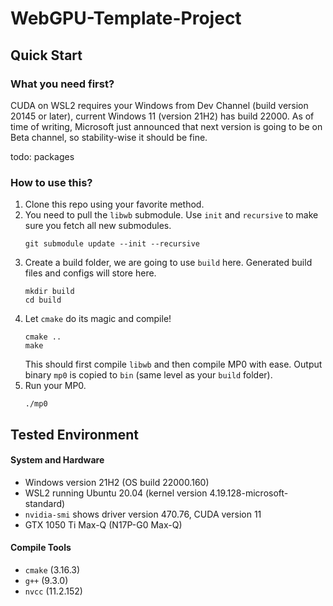 # WebGPU-Template-Project

## Quick Start
### What you need first?
CUDA on WSL2 requires your Windows from Dev Channel (build version 20145 or later), current Windows 11 (version 21H2) has build 22000. As of time of writing, Microsoft just announced that next version is going to be on Beta channel, so stability-wise it should be fine.

todo: packages

### How to use this?
1) Clone this repo using your favorite method.
2) You need to pull the `libwb` submodule. Use `init` and `recursive` to make sure you fetch all new submodules.
    ```
    git submodule update --init --recursive
    ```
3) Create a build folder, we are going to use `build` here. Generated build files and configs will store here.
    ```
    mkdir build
    cd build
    ```
4) Let `cmake` do its magic and compile!
    ```
    cmake ..
    make
    ```
   This should first compile `libwb` and then compile MP0 with ease.
   Output binary `mp0` is copied to `bin` (same level as your `build` folder).
5) Run your MP0.
   ```
   ./mp0
   ```

## Tested Environment
#### System and Hardware
- Windows version 21H2 (OS build 22000.160)
- WSL2 running Ubuntu 20.04 (kernel version 4.19.128-microsoft-standard)
- `nvidia-smi` shows driver version 470.76, CUDA version 11
- GTX 1050 Ti Max-Q (N17P-G0 Max-Q)

#### Compile Tools
- `cmake` (3.16.3)
- `g++` (9.3.0)
- `nvcc` (11.2.152)

